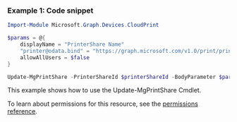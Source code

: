 ### Example 1: Code snippet

```powershellImport-Module Microsoft.Graph.Devices.CloudPrint

$params = @{
	displayName = "PrinterShare Name"
	"printer@odata.bind" = "https://graph.microsoft.com/v1.0/print/printers/{printerId}"
	allowAllUsers = $false
}

Update-MgPrintShare -PrinterShareId $printerShareId -BodyParameter $params
```
This example shows how to use the Update-MgPrintShare Cmdlet.
To learn about permissions for this resource, see the [permissions reference](/graph/permissions-reference).

